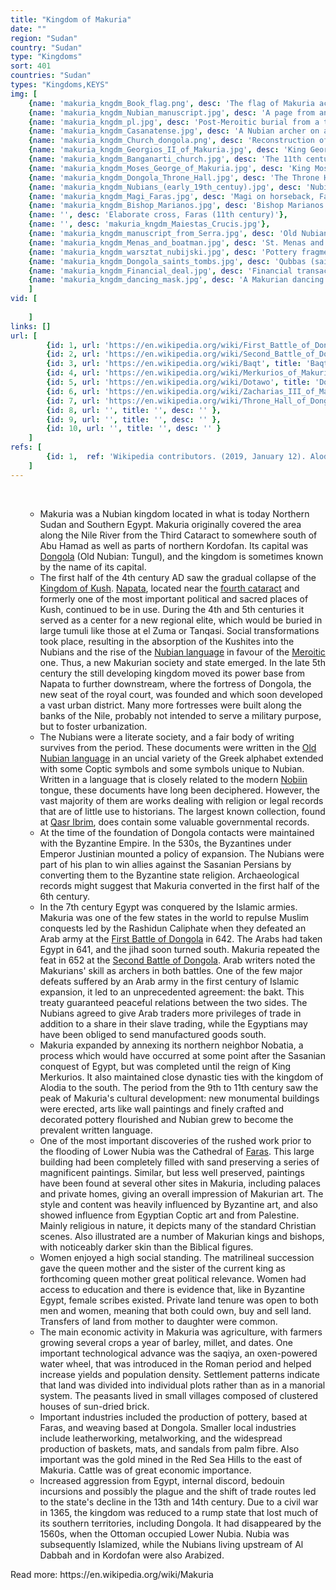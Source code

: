 ```yaml
---
title: "Kingdom of Makuria"
date: ""
region: "Sudan"
country: "Sudan" 
type: "Kingdoms"
sort: 401
countries: "Sudan"
types: "Kingdoms,KEYS"
img: [
    {name: 'makuria_kngdm_Book_flag.png', desc: 'The flag of Makuria according to the Book of Knowledge of All Kingdoms'},
    {name: 'makuria_kngdm_Nubian_manuscript.jpg', desc: 'A page from an Old Nubian translation of Liber Institutionis Michaelis Archangelis from the 9th–10th century, found at Qasr Ibrim, now housed in the British Museum. The name of Michael appears in red.'},
    {name: 'makuria_kngdm_pl.jpg', desc: 'Post-Meroitic burial from a tumulus near the 4th Nile cataract'},
    {name: 'makuria_kngdm_Casanatense.jpg', desc: 'A Nubian archer on a Portuguese manuscript from the 16th century'},
    {name: 'makuria_kngdm_Church_dongola.png', desc: 'Reconstruction of the 9th century "Cruciform Church" of Dongola, the largest church in the kingdom'},
    {name: 'makuria_kngdm_Georgios_II_of_Makuria.jpg', desc: 'King Georgios III (r. late 10th century)'},
    {name: 'makuria_kngdm_Banganarti_church.jpg', desc: 'The 11th century Banganarti church, initiated by Archbishop Georgios'},
    {name: 'makuria_kngdm_Moses_George_of_Makuria.jpg', desc: 'King Moses George (r. 1155-1190), who probably ruled over both Makuria and Alodia'},
    {name: 'makuria_kngdm_Dongola_Throne_Hall.jpg', desc: 'The Throne Hall of Dongola, which was converted into a mosque in 1317.'},
    {name: 'makuria_kngdm_Nubians_(early_19th_centuy).jpg', desc: 'Nubians of the early 19th century'},
    {name: 'makuria_kngdm_Magi_Faras.jpg', desc: 'Magi on horseback, Faras (late 10th–early 11th century'},
    {name: 'makuria_kngdm_Bishop_Marianos.jpg', desc: 'Bishop Marianos with Madonna and Christ Child, Faras (first half of the 11th century)'},
    {name: '', desc: 'Elaborate cross, Faras (11th century)'},
    {name: '', desc: 'makuria_kngdm_Maiestas_Crucis.jpg'},
    {name: 'makuria_kngdm_manuscript_from_Serra.jpg', desc: 'Old Nubian manuscript from Serra East (973) showing some richly robed individual'},
    {name: 'makuria_kngdm_Menas_and_boatman.jpg', desc: 'St. Menas and boatman on an Old Nubian manuscript found in E'},
    {name: 'makuria_kngdm_warsztat_nubijski.jpg', desc: 'Pottery fragment from Faras, c. 900.'},
    {name: 'makuria_kngdm_Dongola_saints_tombs.jpg', desc: 'Qubbas (saints tombs) in Dongola'},
    {name: 'makuria_kngdm_Financial_deal.jpg', desc: 'Financial transaction scene from Dongola (12th century)'},
    {name: 'makuria_kngdm_dancing_mask.jpg', desc: 'A Makurian dancing mask as depicted on a mural from Dongola.'},
    ]
vid: [
        
    ]
links: []
url: [
        {id: 1, url: 'https://en.wikipedia.org/wiki/First_Battle_of_Dongola', title: 'First Battle of Dongola', desc: 'The First Battle of Dongola was a battle between early Arab-Muslim forces of the Rashidun Caliphate and the Nubian-Christian forces of the Kingdom of Makuria in 642. The battle, which resulted in a Makurian victory, temporarily halted Arab incursions into Nubia and set the tone for an atmosphere of hostility between the two cultures until the culmination of the Second Battle of Dongola in 652.' },
        {id: 2, url: 'https://en.wikipedia.org/wiki/Second_Battle_of_Dongola', title: 'Second Battle of Dongola', desc: 'The Second Battle of Dongola or Siege of Dongola was a military engagement between early Arab-Egyptian forces of the Rashidun Caliphate and the Nubian-Christian forces of the kingdom of Makuria in 652. The battle ended Muslim expansion into Nubia, establishing trade and a historic peace between the Muslim world and a Christian nation. As a result, Makuria was able to grow into a regional power that would dominate Nubia for over the next 500 years.' },
        {id: 3, url: 'https://en.wikipedia.org/wiki/Baqt', title: 'Baqt', desc: 'The Baqt (or Bakt) was a 7th-century CE treaty between the Christian state of Makuria and the new Muslim rulers of Egypt. Lasting almost seven hundred years, it is by some measures the longest-lasting treaty in history. The name comes either from the Egyptian''s term for barter, or the Greco-Roman term for pact.' },
        {id: 4, url: 'https://en.wikipedia.org/wiki/Merkurios_of_Makuria', title: 'Merkurios of Makuria', desc: 'Merkurios (reigned 697 - ca. 722) was ruler of the Nubian kingdom of Makuria. Authorities believe that during his reign Makuria absorbed the Nubian kingdom of Nobatia.' },
        {id: 5, url: 'https://en.wikipedia.org/wiki/Dotawo', title: 'Dotawo', desc: 'Dotawo (Old Nubian: Lower Dau or Daw) was a kingdom that might have existed in the Beja Region of Lower Nubia (Northern Sudan and Southern Egypt) in the Middle Ages. It has long been known that a kingdom by this name is mentioned as existing during the collapse of the Kingdom of Makuria in the thirteenth century. It was reported to be one of the last surviving Christian states in the region.' },
        {id: 6, url: 'https://en.wikipedia.org/wiki/Zacharias_III_of_Makuria', title: 'Zacharias III of Makuria', desc: 'Zacharias III (Arabic: Zakarya ibn-Bahnas) (c. 822 – c. 854) was ruler of the Nubian kingdom of Makuria. In 833 he ceased paying the Baqt to the rulers of Egypt, and prepared to fight the Abbasid Caliph al-Mu''tasim (833-842) over the tribute. He sent his son Georgios (Arabic: Firaki) to renegotiate the terms, and al-Mu''tasim reduced the payment to once every third year. When the Beja refused to pay their tribute to the Abbasids in 854, the forces of Makuria joined with them in attacking Egypt. They slew the Egyptian working the emerald mines in the Eastern Desert, invaded Upper Egypt and pillaged Edfu, Esna and many other villages.' },
        {id: 7, url: 'https://en.wikipedia.org/wiki/Throne_Hall_of_Dongola', title: 'Throne Hall of Dongola', desc: 'The Throne Hall of Dongola, also known as the Mosque Building, is an archaeological site in Old Dongola, Sudan. It is a two-storey brick building situated on a rocky hill, overlooking the town and the Nile valley. It was originally built in the 9th century, serving as the richly adorned representative building of the Makurian kings.' },
        {id: 8, url: '', title: '', desc: '' },
        {id: 9, url: '', title: '', desc: '' },
        {id: 10, url: '', title: '', desc: '' }
    ]
refs: [
        {id: 1,  ref: 'Wikipedia contributors. (2019, January 12). Alodia. In Wikipedia, The Free Encyclopedia. Retrieved 19:53, February 3, 2019, from ', url: 'https://en.wikipedia.org/w/index.php?title=Alodia&oldid=878052780'}
    ]
---
```

<br/>
<div>
    <ul><ul>
        <li>
            Makuria was a Nubian kingdom located in what is today Northern Sudan and Southern Egypt. Makuria originally covered the area along the Nile River from the Third Cataract to somewhere south of Abu Hamad as well as parts of northern Kordofan. Its capital was <a href="https://en.wikipedia.org/wiki/Old_Dongola">Dongola</a> (Old Nubian: Tungul), and the kingdom is sometimes known by the name of its capital.
        </li>
        <li>
        The first half of the 4th century AD saw the gradual collapse of the <a href="https://en.wikipedia.org/wiki/Kingdom_of_Kush">Kingdom of Kush</a>. <a href="https://en.wikipedia.org/wiki/Napata">Napata</a>, located near the <a href="https://en.wikipedia.org/wiki/Cataracts_of_the_Nile">fourth cataract</a> and formerly one of the most important political and sacred places of Kush, continued to be in use. During the 4th and 5th centuries it served as a center for a new regional elite, which would be buried in large tumuli like those at el Zuma or Tanqasi. Social transformations took place, resulting in the absorption of the Kushites into the Nubians and the rise of the <a href="https://en.wikipedia.org/wiki/Nubian_languages">Nubian language</a> in favour of the <a href="https://en.wikipedia.org/wiki/Meroitic_language">Meroitic</a> one. Thus, a new Makurian society and state emerged. In the late 5th century the still developing kingdom moved its power base from Napata to further downstream, where the fortress of Dongola, the new seat of the royal court, was founded and which soon developed a vast urban district. Many more fortresses were built along the banks of the Nile, probably not intended to serve a military purpose, but to foster urbanization.
        </li>
        <li>
        The Nubians were a literate society, and a fair body of writing survives from the period. These documents were written in the <a href="https://en.wikipedia.org/wiki/Old_Nubian_language">Old Nubian language</a> in an uncial variety of the Greek alphabet extended with some Coptic symbols and some symbols unique to Nubian. Written in a language that is closely related to the modern <a href="https://en.wikipedia.org/wiki/Nobiin_language">Nobiin</a> tongue, these documents have long been deciphered. However, the vast majority of them are works dealing with religion or legal records that are of little use to historians. The largest known collection, found at <a href="https://en.wikipedia.org/wiki/Qasr_Ibrim">Qasr Ibrim</a>, does contain some valuable governmental records.
        </li>
        <li>
        At the time of the foundation of Dongola contacts were maintained with the Byzantine Empire. In the 530s, the Byzantines under Emperor Justinian mounted a policy of expansion. The Nubians were part of his plan to win allies against the Sasanian Persians by converting them to the Byzantine state religion. Archaeological records might suggest that Makuria converted in the first half of the 6th century.
        </li>
        <li>
        In the 7th century Egypt was conquered by the Islamic armies. Makuria was one of the few states in the world to repulse Muslim conquests led by the Rashidun Caliphate when they defeated an Arab army at the <a href="https://en.wikipedia.org/wiki/First_Battle_of_Dongola">First Battle of Dongola</a> in 642. The Arabs had taken Egypt in 641, and the jihad soon turned south. Makuria repeated the feat in 652 at the <a href="https://en.wikipedia.org/wiki/Second_Battle_of_Dongola">Second Battle of Dongola</a>. Arab writers noted the Makurians' skill as archers in both battles. One of the few major defeats suffered by an Arab army in the first century of Islamic expansion, it led to an unprecedented agreement: the bakt. This treaty guaranteed peaceful relations between the two sides. The Nubians agreed to give Arab traders more privileges of trade in addition to a share in their slave trading, while the Egyptians may have been obliged to send manufactured goods south.
        </li>
        <li>
Makuria expanded by annexing its northern neighbor Nobatia, a process which would have occurred at some point after the Sasanian conquest of Egypt, but was completed until the reign of King Merkurios. It also maintained close dynastic ties with the kingdom of Alodia to the south. The period from the 9th to 11th century saw the peak of Makuria's cultural development: new monumental buildings were erected, arts like wall paintings and finely crafted and decorated pottery flourished and Nubian grew to become the prevalent written language.
        </li>
        <li>
One of the most important discoveries of the rushed work prior to the flooding of Lower Nubia was the Cathedral of <a href="https://en.wikipedia.org/wiki/Faras">Faras</a>. This large building had been completely filled with sand preserving a series of magnificent paintings. Similar, but less well preserved, paintings have been found at several other sites in Makuria, including palaces and private homes, giving an overall impression of Makurian art. The style and content was heavily influenced by Byzantine art, and also showed influence from Egyptian Coptic art and from Palestine. Mainly religious in nature, it depicts many of the standard Christian scenes. Also illustrated are a number of Makurian kings and bishops, with noticeably darker skin than the Biblical figures.
        </li>
        <li>
Women enjoyed a high social standing. The matrilineal succession gave the queen mother and the sister of the current king as forthcoming queen mother great political relevance. Women had access to education and there is evidence that, like in Byzantine Egypt, female scribes existed. Private land tenure was open to both men and women, meaning that both could own, buy and sell land. Transfers of land from mother to daughter were common. 
        </li>
        <li>
The main economic activity in Makuria was agriculture, with farmers growing several crops a year of barley, millet, and dates. One important technological advance was the saqiya, an oxen-powered water wheel, that was introduced in the Roman period and helped increase yields and population density. Settlement patterns indicate that land was divided into individual plots rather than as in a manorial system. The peasants lived in small villages composed of clustered houses of sun-dried brick.
        </li>
        <li>
Important industries included the production of pottery, based at Faras, and weaving based at Dongola. Smaller local industries include leatherworking, metalworking, and the widespread production of baskets, mats, and sandals from palm fibre. Also important was the gold mined in the Red Sea Hills to the east of Makuria. Cattle was of great economic importance. 
        </li>
        <li>
Increased aggression from Egypt, internal discord, bedouin incursions and possibly the plague and the shift of trade routes led to the state's decline in the 13th and 14th century. Due to a civil war in 1365, the kingdom was reduced to a rump state that lost much of its southern territories, including Dongola. It had disappeared by the 1560s, when the Ottoman occupied Lower Nubia. Nubia was subsequently Islamized, while the Nubians living upstream of Al Dabbah and in Kordofan were also Arabized.
        </li>
    </ul></ul>
</div>
Read more: https://en.wikipedia.org/wiki/Makuria